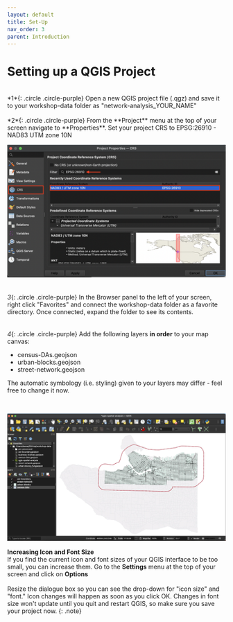 ```yaml
---
layout: default
title: Set-Up
nav_order: 3
parent: Introduction 
---
```

# Setting up a QGIS Project 
<br>
*1*{: .circle .circle-purple} Open a new QGIS project file (.qgz) and save it to your workshop-data folder as     
"network-analysis_YOUR_NAME"
<br>
<br>    
*2*{: .circle .circle-purple} From the **Project** menu at the top of your screen navigate to **Properties**. Set your project CRS to EPSG:26910 - NAD83 UTM zone 10N
<br>  

![set-project-crs](./content/images/project-CRS_20230218.png)
<br>    
<br>
*3*{: .circle .circle-purple} In the Browser panel to the left of your screen, right click "Favorites" and connect the workshop-data folder as a favorite directory. Once connected, expand the folder to see its contents. 
<br>    
<br>
*4*{: .circle .circle-purple} Add the following layers **in order** to your map canvas: 

- census-DAs.geojson
- urban-blocks.geojson
- street-network.geojson


<!-- - street-networks.geojson
- business-licenses.geojson -->

<!-- We add census-DAs.geojson first because it has the same CRS as the project. Urban-blocks does not have the same CRS as your project and, unless the option is disabled, QGIS will automatically change your project projection to that of the first layer added. OSM-street-networks and especially business-licenses are very large files and will take a minute to load.  -->

<!-- **Re-order your layers to match** the image below.  -->
The automatic symbology (i.e. styling) given to your layers may differ - feel free to change it now. 
<!-- **Uncheck business-licenses in your layers panel to hide it from view.** This will make zooming and panning around your map canvas faster because business-licenses won't have to re-load everytime. -->
<br>       

![initial-canvas-view](./content/images/starting-view_20230220.jpg)


<b>Increasing Icon and Font Size</b><br>If you find the current icon and font sizes of your QGIS interface to be too small, you can increase them. Go to the **Settings** menu at the top of your screen and click on **Options**<br><br>
Resize the dialogue box so you can see the drop-down for "icon size" and "font." Icon changes will happen as soon as you click OK. Changes in font size won't update until you quit and restart QGIS, so make sure you save your project now.
{: .note}
